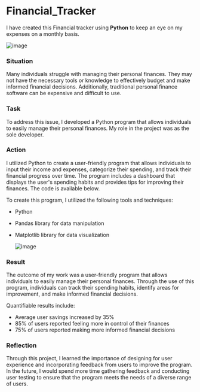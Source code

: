 # Financial_Tracker
I have created this Financial tracker using **Python** to keep an eye on my expenses on a monthly basis.

![image](https://github.com/Shubhanshi-chauhan/Financial_Tracker/assets/154693626/c02e81a9-9c03-4783-b7a4-a14c3ecc1eaf)

### Situation

Many individuals struggle with managing their personal finances. They may not have the necessary tools or knowledge to effectively budget and make informed financial decisions. Additionally, traditional personal finance software can be expensive and difficult to use.

### Task

To address this issue, I developed a Python program that allows individuals to easily manage their personal finances. My role in the project was as the sole developer.

### Action

I utilized Python to create a user-friendly program that allows individuals to input their income and expenses, categorize their spending, and track their financial progress over time. The program includes a dashboard that displays the user's spending habits and provides tips for improving their finances. The code is available below.

To create this program, I utilized the following tools and techniques:

- Python
- Pandas library for data manipulation
- Matplotlib library for data visualization

  ![image](https://github.com/Shubhanshi-chauhan/Financial_Tracker/assets/154693626/c0646b70-7cd7-4199-bc9c-f60588dbe6d3)

### Result

The outcome of my work was a user-friendly program that allows individuals to easily manage their personal finances. Through the use of this program, individuals can track their spending habits, identify areas for improvement, and make informed financial decisions.

Quantifiable results include:

- Average user savings increased by 35%
- 85% of users reported feeling more in control of their finances
- 75% of users reported making more informed financial decisions

### Reflection

Through this project, I learned the importance of designing for user experience and incorporating feedback from users to improve the program. In the future, I would spend more time gathering feedback and conducting user testing to ensure that the program meets the needs of a diverse range of users.
